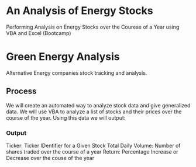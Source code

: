 # An Analysis of Energy Stocks
Performing Analysis on Energy Stocks over the Courese of a Year using VBA and Excel (Bootcamp)

# Green Energy Analysis
Alternative Energy companies stock tracking and analysis. 

## Process
We will create an automated way to analyze stock data and give generalized data. We will use VBA to analyze a list of stocks and their prices over the course of the year. Using this data we will output:

### Output
Ticker: Ticker IDentifier for a Given Stock
Total Daily Volume: Number of shares traded over the course of a year
Return: Percentage Increase or Decrease over the couse of the year

